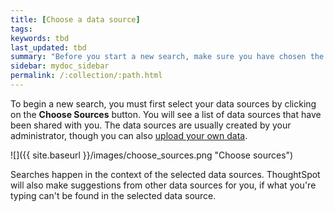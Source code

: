 ```yaml
---
title: [Choose a data source]
tags:
keywords: tbd
last_updated: tbd
summary: "Before you start a new search, make sure you have chosen the right data sources."
sidebar: mydoc_sidebar
permalink: /:collection/:path.html
---
```

To begin a new search, you must first select your data sources by clicking on the **Choose Sources** button. You will see a list of data sources that have been shared with you. The data sources are usually created by your administrator, though you can also [upload your own data](/end-user/data_view/generate_flat_file.html).

 ![]({{ site.baseurl }}/images/choose_sources.png "Choose sources")

Searches happen in the context of the selected data sources. ThoughtSpot will also make suggestions from other data sources for you, if what you're typing can't be found in the selected data source.
